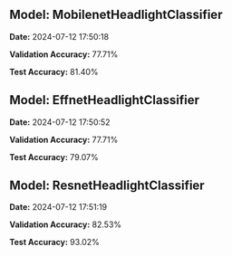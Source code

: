 ## Model: MobilenetHeadlightClassifier
**Date:** 2024-07-12 17:50:18

**Validation Accuracy:** 77.71%

**Test Accuracy:** 81.40%



## Model: EffnetHeadlightClassifier
**Date:** 2024-07-12 17:50:52

**Validation Accuracy:** 77.71%

**Test Accuracy:** 79.07%



## Model: ResnetHeadlightClassifier
**Date:** 2024-07-12 17:51:19

**Validation Accuracy:** 82.53%

**Test Accuracy:** 93.02%